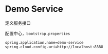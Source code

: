 # Demo Service

定义服务接口

配置中心，`bootstrap.properties`
```properties
spring.application.name=demo-service
spring.cloud.config.uri=http://localhost:8888
```